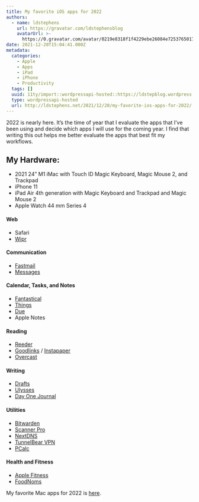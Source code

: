 ```yaml
---
title: My favorite iOS apps for 2022
authors:
  - name: ldstephens
    url: https://gravatar.com/ldstephensblog
    avatarUrl: >-
      https://0.gravatar.com/avatar/0219e8318f1f4229ebe26084e7253765017f43ca0c631be37dc6d0b8ad6e40a4?s=96&d=identicon&r=G
date: 2021-12-20T15:04:41.000Z
metadata:
  categories:
    - Apple
    - Apps
    - iPad
    - iPhone
    - Productivity
  tags: []
  uuid: 11ty/import::wordpressapi-hosted::https://ldstepblog.wordpress.com/?p=3101
  type: wordpressapi-hosted
  url: http://ldstephens.net/2021/12/20/my-favorite-ios-apps-for-2022/
---
```

2022 is nearly here. It’s the time of year that I evaluate the apps that I’ve been using and decide which apps I will use for the coming year. I find that writing this out helps me better evaluate the apps that best fit my workflows.

## My Hardware:

-   2021 24” M1 iMac with Touch ID Magic Keyboard, Magic Mouse 2, and Trackpad
-   iPhone 11
-   iPad Air 4th generation with Magic Keyboard and Trackpad and Magic Mouse 2
-   Apple Watch 44 mm Series 4

#### Web

-   Safari
-   [Wipr](https://giorgiocalderolla.com/wipr.html)

#### Communication

-   [Fastmail](https://www.fastmail.com/?STKI=14726057)
-   [Messages](https://support.apple.com/explore/messages)

#### Calendar, Tasks, and Notes

-   [Fantastical](https://flexibits.com/fantastical)
-   [Things](https://culturedcode.com/things/)
-   [Due](https://www.dueapp.com/)
-   Apple Notes

#### Reading

-   [Reeder](https://www.reederapp.com/)
-   [Goodlinks](https://goodlinks.app/) / [Instapaper](https://www.instapaper.com)
-   [Overcast](https://overcast.fm/)

#### Writing

-   [Drafts](https://getdrafts.com/)
-   [Ulysses](https://ulysses.app/)
-   [Day One Journal](https://dayoneapp.com/)

#### Utilities

-   [Bitwarden](https://bitwarden.com/)
-   [Scanner Pro](https://readdle.com/scannerpro)
-   [NextDNS](https://nextdns.io/)
-   [TunnelBear VPN](https://www.tunnelbear.com)
-   [PCalc](https://pcalc.com/)

#### Health and Fitness

-   [Apple Fitness](https://apps.apple.com/us/app/activity/id1208224953#?platform=iphone)
-   [FoodNoms](https://foodnoms.com/)

My favorite Mac apps for 2022 is [here](https://ldstephens.net/2021/12/19/my-favorite-mac-apps-for-2022/).